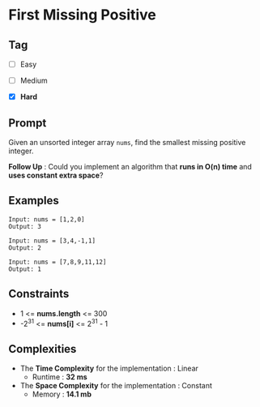 # First Missing Positive
## Tag
- [ ] Easy  
- [ ] Medium  
- [x] **Hard**  
  

## Prompt
Given an unsorted integer array `nums`, find the smallest missing positive integer.  
  
**Follow Up** : Could you implement an algorithm that **runs in O(n) time** and **uses constant extra space**? 
  
## Examples
```
Input: nums = [1,2,0]
Output: 3
```
```
Input: nums = [3,4,-1,1]
Output: 2
```
```
Input: nums = [7,8,9,11,12]
Output: 1
```
  
## Constraints
* 1 <= **nums.length** <= 300
* -2<sup>31</sup> <= **nums[i]** <= 2<sup>31</sup> - 1
  
## Complexities
* The **Time Complexity** for the implementation : Linear
  * Runtime : **32 ms**  
* The **Space Complexity** for the implementation : Constant
  * Memory : **14.1 mb**
